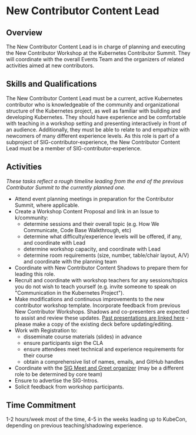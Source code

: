 # New Contributor Content Lead

## Overview
The New Contributor Content Lead is in charge of planning and executing the New Contributor Workshop at the Kubernetes Contributor Summit. They will coordinate with the overall Events Team and the organizers of related activities aimed at new contributors.

## Skills and Qualifications

The New Contributor Content Lead must be a current, active Kubernetes contributor who is knowledgeable of the community and organizational structure of the Kubernetes project, as well as familiar with building and developing Kubernetes.
They should have experience and be comfortable with teaching in a workshop setting and presenting interactively in front of an audience.
Additionally, they must be able to relate to and empathize with newcomers of many different experience levels.
As this role is part of a subproject of SIG-contributor-experience, the New Contributor Content Lead must be a member of SIG-contributor-experience.

## Activities

*These tasks reflect a rough timeline leading from the end of the previous Contributor Summit to the currently planned one.*
- Attend event planning meetings in preparation for the Contributor Summit, where applicable.
- Create a Workshop Content Proposal and link in an Issue to k/community:
    - determine sessions and their overall topic (e.g. How We Communicate, Code Base Walkthrough, etc)
    - determine what difficulty/experience levels will be offered, if any, and coordinate with Lead
    - determine workshop capacity, and coordinate with Lead
    - determine room requirements (size, number, table/chair layout, A/V) and coordinate with the planning team
- Coordinate with New Contributor Content Shadows to prepare them for leading this role.
- Recruit and coordinate with workshop teachers for any sessions/topics you do not wish to teach yourself (e.g. invite someone to speak on "Communication in the Kubernetes Project").
- Make modifications and continuous improvements to the new contributor workshop template.
Incorporate feedback from previous New Contributor Workshops.
Shadows and co-presenters are expected to assist and review these updates.
[Past presentations are linked here](https://github.com/cncf/presentations/tree/master/kubernetes) - please make a copy of the existing deck before updating/editing.
- Work with Registration to:
    - disseminate course materials (slides) in advance
    - ensure participants sign the CLA
    - ensure attendees meet technical and experience requirements for their course
    - obtain a comprehensive list of names, emails, and GitHub handles
- Coordinate with the [SIG Meet and Greet organizer](/events/events-team/content/sig-contrib-events.md#sig-meet-and-greet) (may be a different role to be determined by core team)
- Ensure to advertise the SIG-Intros.
- Solicit feedback from workshop participants.

## Time Commitment

1-2 hours/week most of the time, 4-5 in the weeks leading up to KubeCon, depending on previous teaching/shadowing experience.
